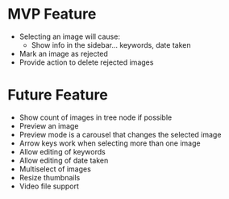 # MVP Feature
* Selecting an image will cause:
  * Show info in the sidebar... keywords, date taken
* Mark an image as rejected
* Provide action to delete rejected images

# Future Feature
* Show count of images in tree node if possible
* Preview an image
* Preview mode is a carousel that changes the selected image
* Arrow keys work when selecting more than one image
* Allow editing of keywords
* Allow editing of date taken
* Multiselect of images
* Resize thumbnails
* Video file support
